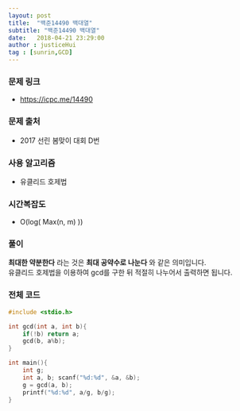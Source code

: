 ```yaml
---
layout: post
title:  "백준14490 백대열"
subtitle: "백준14490 백대열"
date:   2018-04-21 23:29:00
author : justiceHui
tag : [sunrin,GCD]
---
```


### 문제 링크
* https://icpc.me/14490

### 문제 출처
* 2017 선린 봄맞이 대회 D번

### 사용 알고리즘
* 유클리드 호제법

### 시간복잡도
* O(log( Max(n, m) ))

### 풀이
<b>최대한 약분한다</b> 라는 것은 <b>최대 공약수로 나눈다</b> 와 같은 의미입니다.<br>
유클리드 호제법을 이용하여 gcd를 구한 뒤 적절히 나누어서 출력하면 됩니다.

### 전체 코드
```cpp
#include <stdio.h>

int gcd(int a, int b){
    if(!b) return a;
    gcd(b, a%b);
}

int main(){
    int g;
    int a, b; scanf("%d:%d", &a, &b);
    g = gcd(a, b);
    printf("%d:%d", a/g, b/g);
}
```
